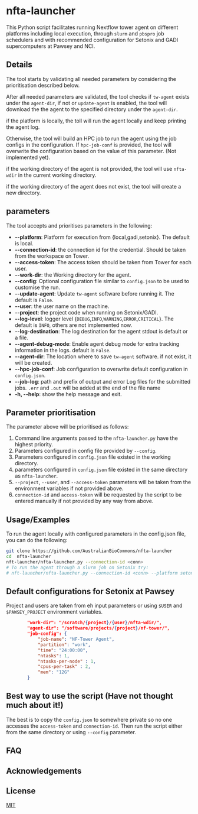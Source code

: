 # nfta-launcher

This Python script facilitates running Nextflow tower agent on different platforms including local execution, through `slurm` and `pbspro` job schedulers and with recommended configuration for Setonix and GADI supercomputers at Pawsey and NCI.


## Details

The tool starts by validating all needed parameters by considering the prioritisation described below.

After all needed parameters are validated, the tool checks if `tw-agent` exists under the `agent-dir`, if not or `update-agent` is enabled, the tool will download the the agent to the specified directory under the `agent-dir`.

if the platform is locally, the toll will run the agent locally and keep printing the agent log.

Otherwise, the tool will build an HPC job to run the agent using the job configs in the configuration. If `hpc-job-conf` is provided, the tool will overwrite the configuration based on the value of this parameter. (Not implemented yet).

if the working directory of the agent is not provided, the tool will use `nfta-wdir` in the current working directory.

if the working directory of the agent does not exist, the tool will create a new directory.



## parameters

The tool accepts and prioritises parameters in the following:

+ **--platform**: Platform for execution from {local,gadi,setonix}. The default is local.
+ **--connection-id**: the connection id for the credential. Should be taken from the workspace on Tower.
+ **--access-token**: The access token should be taken from Tower for each user.
+ **--work-dir**: the Working directory for the agent.
+ **--config**: Optional configuration file similar to `config.json` to be used to customise the run.
+ **--update-agent**: Update `tw-agent` software before running it. The default is `False`.
+ **--user**: the user name on the machine.
+ **--project**: the project code when running on Setonix/GADI.
+ **--log-level**: logger level {`DEBUG`,`INFO`,`WARNING`,`ERROR`,`CRITICAL`}. The default is `INFO`, others are not implemented now.
+ **--log-destination**: The log destination for the agent stdout is default or a file.
+ **--agent-debug-mode**:  Enable agent debug mode for extra tracking information in the logs. default is `False`.
+ **--agent-dir**: The location where to save `tw-agent` software. if not exist, it will be created.
+ **--hpc-job-conf**: Job configuration to overwrite default configuration in `config.json`.
+ **--job-log**:  path and prefix of output and error Log files for the submitted jobs. `.err` and `.out` will be added at the end of the file name
+ **-h, --help**: show the help message and exit.


## Parameter prioritisation

The parameter above will be prioritised as follows:

1. Command line arguments passed to the `nfta-launcher.py` have the highest priority.
2. Parameters configured in config file provided by `--config`.
3. Parameters configured in `config.json` file existed in the working directory.
4. parameters configured in `config.json` file existed in the same directory as `nfta-launcher`.
5. `--project`, `--user`, and `--access-token` parameters will be taken from the environment variables if not provided above.
6. `connection-id` and `access-token` will be requested by the script to be entered manually if not provided by any way from above.


## Usage/Examples

To run the agent locally with configured parameters in the config.json file, you can do the following:

```bash
git clone https://github.com/AustralianBioCommons/nfta-launcher
cd  nfta-launcher
nft-launcher/nfta-launcher.py --connection-id <conn>
# To run the agent through a slurm job on Setonix try:
# nft-launcher/nfta-launcher.py --connection-id <conn> --platform setonix
```

## Default configurations for Setonix at Pawsey

Project and users are taken from eh input parameters or using `$USER` and `$PAWSEY_PROJECT` environment variables.

```json
        "work-dir": "/scratch/{project}/{user}/nfta-wdir/",
        "agent-dir": "/software/projects/{project}/nf-tower/",
        "job-config": {
            "job-name": "NF-Tower Agent",
            "partition": "work",
            "time": "24:00:00",
            "ntasks": 1,
            "ntasks-per-node" : 1,
            "cpus-per-task" : 2,
            "mem": "12G"
        }
``` 


## Best way to use the script (Have not thought much about it!)


The best is to copy the `config.json` to somewhere private so no one accesses the `access-token` and `connection-id`. Then run the script either from the same directory or using `--config` parameter. 

## FAQ




## Acknowledgements


## License

[MIT](https://choosealicense.com/licenses/mit/)

